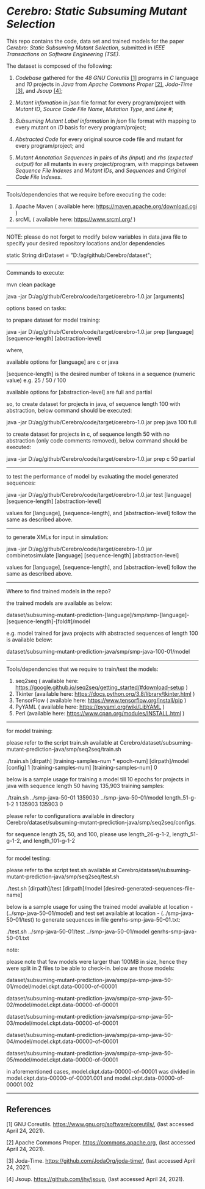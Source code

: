 # *Cerebro: Static Subsuming Mutant Selection*

This repo contains the code, data set and trained models for the paper _Cerebro: Static Subsuming Mutant Selection_, submitted in _IEEE Transactions on Software Engineering (TSE)_.

The dataset is composed of the following:

1) _Codebase_ gathered for the _48_ _GNU Coreutils_ [[1]](https://www.gnu.org/software/coreutils/) programs in _C_ language 
and _10_ projects in _Java_ from _Apache Commons Proper_ [[2]](https://commons.apache.org), _Joda-Time_ [[3]](https://github.com/JodaOrg/joda-time/), 
and _Jsoup_ [[4]](https://github.com/jhy/jsoup);

2) _Mutant infomation_ in _json_ file format for every program/project with _Mutant ID_, _Source Code File Name_, _Mutation Type_, and _Line #_;

3) _Subsuming Mutant Label information_ in _json_ file format with mapping to every mutant on _ID_ basis for every program/project;

4) _Abstracted Code_ for every original source code file and mutant for every program/project; and

5) _Mutant Annotation Sequences_ in pairs of _lhs (input)_ and _rhs (expected output)_ for all mutants in every project/program, 
with mappings between _Sequence File Indexes_ and _Mutant IDs_, and _Sequences_ and _Original Code File Indexes_.

-----------------------------------------------------------------------------------------------------------------------------

Tools/dependencies that we require before executing the code:

1. Apache Maven ( available here: https://maven.apache.org/download.cgi )
2. srcML ( available here: https://www.srcml.org/ )

-----------------------------------------------------------------------------------------------------------------------------

NOTE: please do not forget to modify below variables in data.java file to specify your desired repository locations and/or dependencies

static String dirDataset = "D:/ag/github/Cerebro/dataset";

-----------------------------------------------------------------------------------------------------------------------------

Commands to execute:

mvn clean package

java -jar D:/ag/github/Cerebro/code/target/cerebro-1.0.jar [arguments]


options based on tasks:

to prepare dataset for model training:

java -jar D:/ag/github/Cerebro/code/target/cerebro-1.0.jar prep [language] [sequence-length] [abstraction-level]

where,

available options for [language] are c or java

[sequence-length] is the desired number of tokens in a sequence (numeric value) e.g. 25 / 50 / 100

available options for [abstraction-level] are full and partial

so, to create dataset for projects in java, of sequence length 100 with abstraction, below command should be executed:

java -jar D:/ag/github/Cerebro/code/target/cerebro-1.0.jar prep java 100 full

to create dataset for projects in c, of sequence length 50 with no abstraction (only code comments removed), below command should be executed:

java -jar D:/ag/github/Cerebro/code/target/cerebro-1.0.jar prep c 50 partial

-----------------------------------------------------------------------------------------------------------------------------

to test the performance of model by evaluating the model generated sequences:

java -jar D:/ag/github/Cerebro/code/target/cerebro-1.0.jar test [language] [sequence-length] [abstraction-level]

values for [language], [sequence-length], and [abstraction-level] follow the same as described above.

-----------------------------------------------------------------------------------------------------------------------------

to generate XMLs for input in simulation:

java -jar D:/ag/github/Cerebro/code/target/cerebro-1.0.jar combinetosimulate [language] [sequence-length] [abstraction-level]

values for [language], [sequence-length], and [abstraction-level] follow the same as described above.

-----------------------------------------------------------------------------------------------------------------------------

Where to find trained models in the repo?

the trained models are available as below:

dataset/subsuming-mutant-prediction-[language]/smp/smp-[language]-[sequence-length]-[fold#]/model

e.g. model trained for java projects with abstracted sequences of length 100 is available below:

dataset/subsuming-mutant-prediction-java/smp/smp-java-100-01/model

-----------------------------------------------------------------------------------------------------------------------------

Tools/dependencies that we require to train/test the models:

1. seq2seq ( available here: https://google.github.io/seq2seq/getting_started/#download-setup )
2. Tkinter (available here: https://docs.python.org/3.8/library/tkinter.html )
3. TensorFlow ( available here: https://www.tensorflow.org/install/pip )
4. PyYAML ( available here: https://pyyaml.org/wiki/LibYAML )
5. Perl (available here: https://www.cpan.org/modules/INSTALL.html )

-----------------------------------------------------------------------------------------------------------------------------

for model training:

please refer to the script train.sh available at Cerebro/dataset/subsuming-mutant-prediction-java/smp/seq2seq/train.sh

./train.sh [dirpath] [training-samples-num * epoch-num] [dirpath]/model [config] 1 [training-samples-num] [training-samples-num] 0

below is a sample usage for training a model till 10 epochs for projects in java with sequence length 50 having 135,903 training samples:

./train.sh ../smp-java-50-01 1359030 ../smp-java-50-01/model length_51-g-1-2 1 135903 135903 0

please refer to configurations available in directory Cerebro/dataset/subsuming-mutant-prediction-java/smp/seq2seq/configs.

for sequence length 25, 50, and 100, please use length_26-g-1-2, length_51-g-1-2, and length_101-g-1-2

-----------------------------------------------------------------------------------------------------------------------------

for model testing:

please refer to the script test.sh available at Cerebro/dataset/subsuming-mutant-prediction-java/smp/seq2seq/test.sh

./test.sh [dirpath]/test [dirpath]/model [desired-generated-sequences-file-name]

below is a sample usage for using the trained model available at location - (../smp-java-50-01/model) and test set available at location - (../smp-java-50-01/test) to generate sequences in file genrhs-smp-java-50-01.txt:

./test.sh ../smp-java-50-01/test ../smp-java-50-01/model genrhs-smp-java-50-01.txt

note:

please note that few models were larger than 100MB in size, hence they were split in 2 files to be able to check-in. below are those models:

dataset/subsuming-mutant-prediction-java/smp/pa-smp-java-50-01/model/model.ckpt.data-00000-of-00001

dataset/subsuming-mutant-prediction-java/smp/pa-smp-java-50-02/model/model.ckpt.data-00000-of-00001

dataset/subsuming-mutant-prediction-java/smp/pa-smp-java-50-03/model/model.ckpt.data-00000-of-00001

dataset/subsuming-mutant-prediction-java/smp/pa-smp-java-50-04/model/model.ckpt.data-00000-of-00001

dataset/subsuming-mutant-prediction-java/smp/pa-smp-java-50-05/model/model.ckpt.data-00000-of-00001

in aforementioned cases, model.ckpt.data-00000-of-00001 was divided in model.ckpt.data-00000-of-00001.001 and model.ckpt.data-00000-of-00001.002

-----------------------------------------------------------------------------------------------------------------------------

## References

<a id="1">[1]</a>
GNU Coreutils. https://www.gnu.org/software/coreutils/, (last accessed April 24, 2021).

<a id="2">[2]</a>
Apache Commons Proper. https://commons.apache.org, (last accessed April 24, 2021).

<a id="3">[3]</a>
Joda-Time. https://github.com/JodaOrg/joda-time/, (last accessed April 24, 2021).

<a id="4">[4]</a>
Jsoup. https://github.com/jhy/jsoup, (last accessed April 24, 2021).
